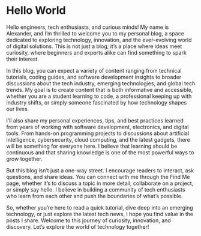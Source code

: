 # Hello World

Hello engineers, tech enthusiasts, and curious minds! My name is Alexander, and I’m thrilled to welcome you to my personal blog, a space dedicated to exploring technology, innovation, and the ever-evolving world of digital solutions. This is not just a blog; it’s a place where ideas meet curiosity, where beginners and experts alike can find something to spark their interest.

In this blog, you can expect a variety of content ranging from technical tutorials, coding guides, and software development insights to broader discussions about the tech industry, emerging technologies, and global tech trends. My goal is to create content that is both informative and accessible, whether you are a student learning to code, a professional keeping up with industry shifts, or simply someone fascinated by how technology shapes our lives.

I’ll also share my personal experiences, tips, and best practices learned from years of working with software development, electronics, and digital tools. From hands-on programming projects to discussions about artificial intelligence, cybersecurity, cloud computing, and the latest gadgets, there will be something for everyone here. I believe that learning should be continuous and that sharing knowledge is one of the most powerful ways to grow together.

But this blog isn’t just a one-way street. I encourage readers to interact, ask questions, and share ideas. You can connect with me through the Find Me page, whether it’s to discuss a topic in more detail, collaborate on a project, or simply say hello. I believe in building a community of tech enthusiasts who learn from each other and push the boundaries of what’s possible.

So, whether you’re here to read a quick tutorial, dive deep into an emerging technology, or just explore the latest tech news, I hope you find value in the posts I share. Welcome to this journey of curiosity, innovation, and discovery. Let’s explore the world of technology together!
